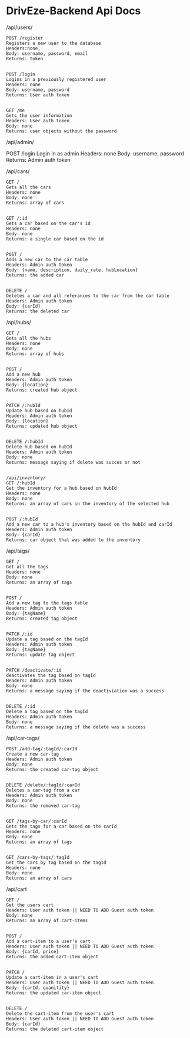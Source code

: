 # DrivEze-Backend Api Docs

/api/users/

    POST /register
    Registers a new user to the database
    Headers:none,
    Body: username, password, email
    Returns: token


    POST /login
    Logins in a previously registered user
    Headers: none
    Body: username, password
    Returns: User auth token


    GET /me
    Gets the user information
    Headers: User auth token
    Body: none
    Returns: user objects without the password


/api/admin/

POST /login
Login in as admin
Headers: none
Body: username, password
Returns: Admin auth token


/api/cars/
   
    GET /
    Gets all the cars
    Headers: none
    Body: none
    Returns: array of cars


    GET /:id
    Gets a car based on the car's id
    Headers: none
    Body: none
    Returns: a single car based on the id


    POST /
    Adds a new car to the car table
    Headers: Admin auth token
    Body: {name, description, daily_rate, hubLocation}
    Returns: the added car


    DELETE /
    Deletes a car and all referances to the car from the car table
    Headers: Admin auth token
    Body: {carId}
    Returns: the deleted car


/api/hubs/

    GET /
    Gets all the hubs
    Headers: none
    Body: none
    Returns: array of hubs


    POST /
    Add a new hub
    Headers: Admin auth token
    Body: {location}
    Returns: created hub object


    PATCH /:hubId
    Update hub based on hubId
    Headers: Admin auth token
    Body: {location}
    Returns: updated hub object


    DELETE /:hubId
    Delete hub based on hubId
    Headers: Admin auth token
    Body: none
    Returns: message saying if delete was succes or not


    /api/inventory/
    GET /:hubId
    Get the inventory for a hub based on hubId
    Headers: none
    Body: none
    Returns: an array of cars in the inventory of the selected hub


    POST /:hubId
    Add a new car to a hub's inventory based on the hubId and carId
    Headers: Admin auth token
    Body: {carId}
    Returns: car object that was added to the inventory


/api/tags/

    GET /
    Get all the tags
    Headers: none
    Body: none
    Returns: an array of tags


    POST /
    Add a new tag to the tags table
    Headers: Admin auth token
    Body: {tagName}
    Returns: created tag object


    PATCH /:id
    Update a tag based on the tagId
    Headers: Admin auth token
    Body: {tagName}
    Returns: update tag object


    PATCH /deactivate/:id
    deactivates the tag based on tagId
    Headers: Admin auth token
    Body: none
    Returns: a message saying if the deactiviation was a success


    DELETE /:id
    Delete a tag based on the tagId
    Headers: Admin auth token
    Body: none
    Returns: a message saying if the delete was a success


/api/car-tags/

    POST /add-tag/:tagId/:carId
    Create a new car-tag
    Headers: Admin auth token
    Body: none
    Returns: the created car-tag object


    DELETE /delete/:tagId/:carId
    Deletes a car-tag from a car
    Headers: Admin auth token
    Body: none
    Returns: the removed car-tag


    GET /tags-by-car/:carId
    Gets the tags for a car based on the carId
    Headers: none
    Body: none
    Returns: an array of tags


    GET /cars-by-tags/:tagId
    Get the cars by tag based on the tagId
    Headers: none
    Body: none
    Returns: an array of cars


/api/cart

    GET /
    Get the users cart
    Headers: User auth token || NEED TO ADD Guest auth token
    Body: none
    Returns: an array of cart-items


    POST /
    Add a cart-item to a user's cart
    Headers: User auth token || NEED TO ADD Guest auth token
    Body: {carId, price}
    Returns: the added cart-item object


    PATCH /
    Update a cart-item in a user's cart
    Headers: User auth token || NEED TO ADD Guest auth token
    Body: {carId, quanitity}
    Returns: the updated car-item object


    DELETE /
    Delete the cart-item from the user's cart
    Headers: User auth token || NEED TO ADD Guest auth token
    Body: {carId}
    Returns: the deleted cart-item object
